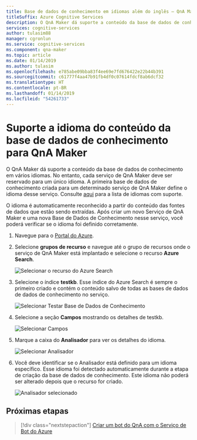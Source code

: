 ```yaml
---
title: Base de dados de conhecimento em idiomas além do inglês – QnA Maker
titleSuffix: Azure Cognitive Services
description: O QnA Maker dá suporte a conteúdo da base de dados de conhecimento em vários idiomas. No entanto, cada serviço de QnA Maker deve ser reservado para um único idioma. A primeira base de dados de conhecimento criada para um determinado serviço de QnA Maker define o idioma desse serviço.
services: cognitive-services
author: tulasim88
manager: cgronlun
ms.service: cognitive-services
ms.component: qna-maker
ms.topic: article
ms.date: 01/14/2019
ms.author: tulasim
ms.openlocfilehash: e785abe09bba83f4ee69e7fd676422e22b44b391
ms.sourcegitcommit: c61777f4aa47b91fb4df0c07614fdcf8ab6dcf32
ms.translationtype: HT
ms.contentlocale: pt-BR
ms.lasthandoff: 01/14/2019
ms.locfileid: "54261733"
---
```

# <a name="language-support-of-knowledge-base-content-for-qna-maker"></a>Suporte a idioma do conteúdo da base de dados de conhecimento para QnA Maker
O QnA Maker dá suporte a conteúdo da base de dados de conhecimento em vários idiomas. No entanto, cada serviço de QnA Maker deve ser reservado para um único idioma. A primeira base de dados de conhecimento criada para um determinado serviço de QnA Maker define o idioma desse serviço. Consulte [aqui](../Overview/languages-supported.md) para a lista de idiomas com suporte.

O idioma é automaticamente reconhecido a partir do conteúdo das fontes de dados que estão sendo extraídas. Após criar um novo Serviço de QnA Maker e uma nova Base de Dados de Conhecimento nesse serviço, você poderá verificar se o idioma foi definido corretamente.

1. Navegue para o [Portal do Azure](https://portal.azure.com/).

2. Selecione **grupos de recurso** e navegue até o grupo de recursos onde o serviço de QnA Maker está implantado e selecione o recurso **Azure Search**.

    ![Selecionar o recurso do Azure Search](../media/qnamaker-how-to-language-kb/select-azsearch.png)

3. Selecione o índice **testkb**. Esse índice do Azure Search é sempre o primeiro criado e contém o conteúdo salvo de todas as bases de dados de dados de conhecimento no serviço. 

    ![Selecionar Testar Base de Dados de Conhecimento](../media/qnamaker-how-to-language-kb/select-testkb.png)

4. Selecione a seção **Campos** mostrando os detalhes de testkb.

    ![Selecionar Campos](../media/qnamaker-how-to-language-kb/selectfields.png)

5. Marque a caixa do **Analisador** para ver os detalhes do idioma.

    ![Selecionar Analisador](../media/qnamaker-how-to-language-kb/select-analyzer.png)

6. Você deve identificar se o Analisador está definido para um idioma específico. Esse idioma foi detectado automaticamente durante a etapa de criação da base de dados de conhecimento. Este idioma não poderá ser alterado depois que o recurso for criado.

    ![Analisador selecionado](../media/qnamaker-how-to-language-kb/selected-analyzer.png)

## <a name="next-steps"></a>Próximas etapas

> [!div class="nextstepaction"]
> [Criar um bot do QnA com o Serviço de Bot do Azure](../Tutorials/create-qna-bot.md)
